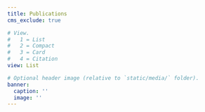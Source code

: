 ```yaml
---
title: Publications
cms_exclude: true

# View.
#   1 = List
#   2 = Compact
#   3 = Card
#   4 = Citation
view: List

# Optional header image (relative to `static/media/` folder).
banner:
  caption: ''
  image: ''
---
```

